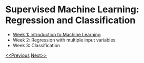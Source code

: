 # Supervised Machine Learning: Regression and Classification
* [Week 1: Introduction to Machine Learning](./week-01.md)
* Week 2: Regression with multiple input variables
* Week 3: Classification

[<<Previous](../README.md) [Next>>](./week-01.md)
